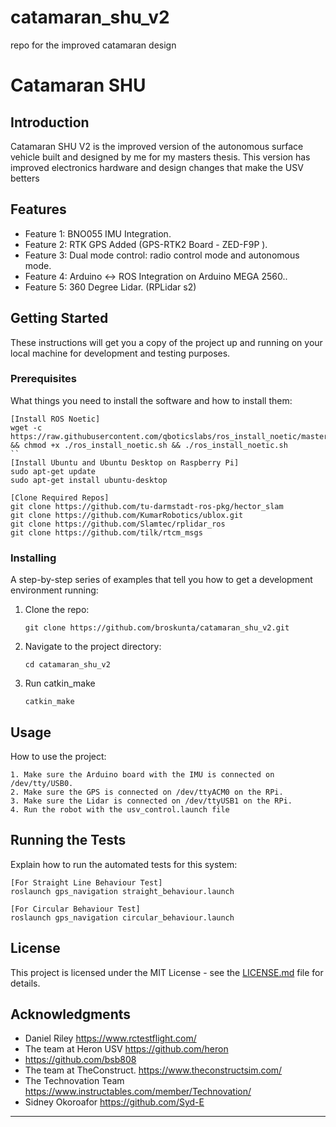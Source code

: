 # catamaran_shu_v2
 repo for the improved catamaran design



# Catamaran SHU

## Introduction
Catamaran SHU V2 is the improved version of the autonomous surface vehicle built and designed by me for my masters thesis. This version has improved electronics hardware and design changes that make the USV betters
## Features
- Feature 1: BNO055 IMU Integration.
- Feature 2: RTK GPS Added (GPS-RTK2 Board - ZED-F9P ).
- Feature 3: Dual mode control: radio control mode and autonomous mode.
- Feature 4: Arduino <-> ROS Integration on Arduino MEGA 2560..
- Feature 5: 360 Degree Lidar. (RPLidar s2)
  
## Getting Started
These instructions will get you a copy of the project up and running on your local machine for development and testing purposes.

### Prerequisites
What things you need to install the software and how to install them:
```
[Install ROS Noetic]
wget -c https://raw.githubusercontent.com/qboticslabs/ros_install_noetic/master/ros_install_noetic.sh && chmod +x ./ros_install_noetic.sh && ./ros_install_noetic.sh
``
[Install Ubuntu and Ubuntu Desktop on Raspberry Pi]
sudo apt-get update
sudo apt-get install ubuntu-desktop

[Clone Required Repos]
git clone https://github.com/tu-darmstadt-ros-pkg/hector_slam
git clone https://github.com/KumarRobotics/ublox.git
git clone https://github.com/Slamtec/rplidar_ros
git clone https://github.com/tilk/rtcm_msgs

```

### Installing
A step-by-step series of examples that tell you how to get a development environment running:

1. Clone the repo:
   ```
   git clone https://github.com/broskunta/catamaran_shu_v2.git
   ```
2. Navigate to the project directory:
   ```
   cd catamaran_shu_v2
   ```
3. Run catkin_make
   ```
   catkin_make
   ```

## Usage
How to use the project:
```
1. Make sure the Arduino board with the IMU is connected on /dev/tty/USB0.
2. Make sure the GPS is connected on /dev/ttyACM0 on the RPi.
3. Make sure the Lidar is connected on /dev/ttyUSB1 on the RPi.
4. Run the robot with the usv_control.launch file
```

## Running the Tests
Explain how to run the automated tests for this system:
```
[For Straight Line Behaviour Test]
roslaunch gps_navigation straight_behaviour.launch
```
```
[For Circular Behaviour Test]
roslaunch gps_navigation circular_behaviour.launch 
```


## License
This project is licensed under the MIT License - see the [LICENSE.md](LICENSE.md) file for details.

## Acknowledgments
- Daniel Riley https://www.rctestflight.com/
- The team at Heron USV https://github.com/heron
- https://github.com/bsb808
- The team at TheConstruct. https://www.theconstructsim.com/
- The Technovation Team https://www.instructables.com/member/Technovation/
-  Sidney Okoroafor https://github.com/Syd-E



---
